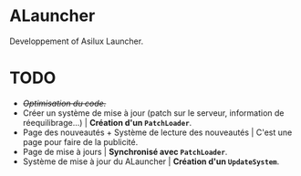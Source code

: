 # ALauncher
Developpement of Asilux Launcher.

# TODO
- ~~_Optimisation du code._~~
- Créer un système de mise à jour (patch sur le serveur, information de réequilibrage...)
  | **Création d'un `PatchLoader`**. 
- Page des nouveautés + Système de lecture des nouveautés | C'est une page pour faire de la publicité.
- Page de mise à jours | **Synchronisé avec `PatchLoader`**.
- Système de mise à jour du ALauncher | **Création d'un `UpdateSystem`**.
